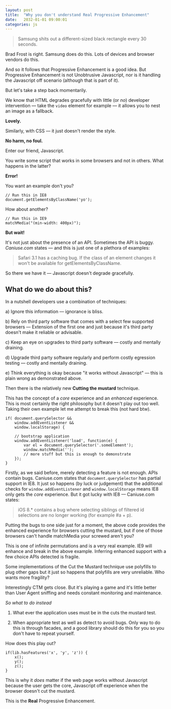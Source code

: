 ```yaml
---
layout: post
title:  "Why you don't understand Real Progressive Enhancement"
date:   2032-01-01 09:00:01
categories: js
---
```


> Samsung shits out a different-sized black rectangle every 30 seconds.

Brad Frost is right. Samsung does do this. Lots of devices and browser vendors do this.

And so it follows that Progressive Enhancement is a good idea. But Progressive Enhancement is not Unobtrusive Javascript, nor is it handling the Javascript off scenario (although that is part of it).

But let's take a step back momentarily.

We know that HTML degrades gracefully with little (or *no*) developer intervention &mdash; take the `video` element for example &mdash; it allows you to nest an image as a fallback.

**Lovely.**

Similarly, with CSS &mdash; it just doesn't render the style.

**No harm, no foul.**

Enter our friend, Javascript.

You write some script that works in some browsers and not in others. What happens in the latter?

**Error!**

You want an example don't you?

	// Run this in IE8
	document.getElementsByClassName('yo');

How about another?

	// Run this in IE9
	matchMedia("(min-width: 400px)");

**But wait!**

It's not just about the presence of an API. Sometimes the API is buggy. *Caniuse.com* states &mdash; and this is just one of a plethora of examples:

> Safari 3.1 has a caching bug. If the class of an element changes it won't be available for getElementsByClassName.

So there we have it &mdash; Javascript doesn't degrade gracefully.

## What do we do about this?

<!-- <div class="image">
	<img src="/assets/img/fingersinear.gif" alt="La la la" width="337" height="225">
</div>
 -->
In a nutshell developers use a combination of techniques:

a) Ignore this information &mdash; ignorance is bliss.

b) Rely on third party software that comes with a select few supported browsers &mdash; Extension of the first one and just because it's third party doesn't make it reliable or advisable.

c) Keep an eye on upgrades to third party software &mdash; costly and mentally draining.

d) Upgrade third party software regularly and perform costly egression testing &mdash; costly and mentally draining.

e) Think everything is okay because "it works without Javascript" &mdash; this is plain wrong as demonstrated above.

Then there is the relatively new **Cutting the mustard** technique.

This has the concept of a *core* experience and an *enhanced* experience. This is most certainly the right philosophy but it doesn't play out too well. Taking their own example let me attempt to break this (not hard btw).

	if(	document.querySelector &&
		window.addEventListener &&
		window.localStorage) {

		// bootstrap application
		window.addEventListener('load', function(e) {
			var el = document.querySelector('.someElement');
			window.matchMedia('');
			// more stuff but this is enough to demonstrate
		});
	}

Firstly, as we said before, merely detecting a feature is not enough. APIs contain bugs. Caniuse.com states that `document.querySelector` has partial support in IE8. It just so happens (by luck or judgement) that the additional checks for `window.addEventListener` and `window.localStorage` means IE8 only gets the *core* experience. But it got lucky with IE8 &mdash; Caniuse.com states:

> iOS 8.* contains a bug where selecting siblings of filtered id selections are no longer working (for example #a + p).

Putting the bugs to one side just for a moment, the above code provides the enhanced experience for browsers cutting the mustard, but if one of those browsers can't handle matchMedia your screwed aren't you?

This is one of infinite permutations and is a very real example. IE9 will enhance and break in the above example. Inferring enhanced support with a few choice APIs detected is fragile.

Some implementations of the Cut the Mustard technique use polyfills to plug other gaps but it just so happens that polyfills are very unreliable. Who wants more fragility?

Interestingly CTM gets close. But it's playing a game and it's little better than User Agent sniffing and needs constant monitoring and maintenance.

*So what to do instead*

1. What ever the application uses must be in the cuts the mustard test.

2. When appropriate test as well as detect to avoid bugs. Only way to do this is through facades, and a good library should do this for you so you don't have to repeat yourself.

How does this play out?

	if(lib.hasFeatures('x', 'y', 'z')) {
		x();
		y();
		z();
	}

This is why it *does* matter if the web page works without Javascript because the user gets the core, Javascript off experience when the browser doesn't cut the mustard.

This is the **Real** Progressive Enhancement.


<!--

*The problem of the web is actually the beauty of the web. Anyone with a browser and Internet connection can access your website.*

* Possible title: Progressive Enhancement the missing piece

* no op isn't good enough, its a black hole.

* You might want to do a catch all cuts the mustard test - no problem, just abstract a one off list into one function and call that

	function canRun() {
		return lib.hasFeatures('a', 'b', 'c', ...);
	}

	if(canRun()) {
		application.start();
	}

-->